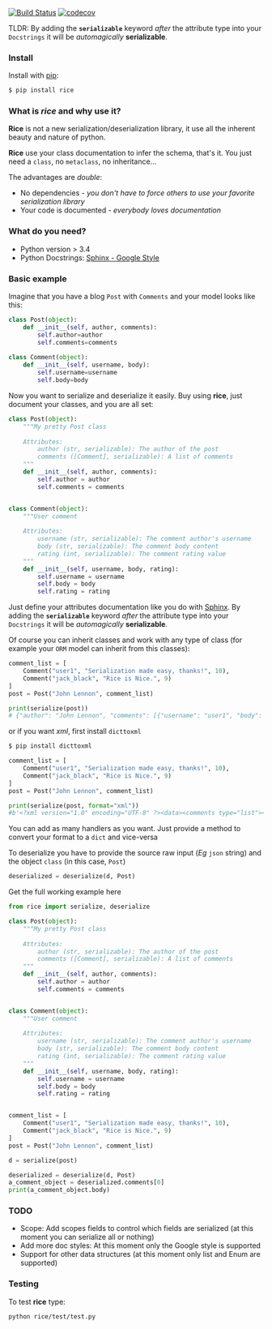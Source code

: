 [![Build Status](https://travis-ci.org/bmat/rice.svg?branch=master)](https://travis-ci.org/bmat/rice)
[![codecov](https://codecov.io/gh/bmat/rice/branch/master/graph/badge.svg)](https://codecov.io/gh/bmat/rice)

TLDR: By adding the **`serializable`** keyword *after* the attribute type into your `Docstrings` it will be *automagically* **serializable**. 


### Install

Install with [pip](https://pypi.org/project/pip/):

```bash
$ pip install rice
```
### What is *rice* and why use it?
**Rice** is not a new serialization/deserialization library, it use all the inherent beauty and nature of python.

**Rice** use your class documentation to infer the schema, that's it. You just need a `class`, no `metaclass`, no inheritance... 

The advantages are *double*:
* No dependencies - *you don't have to force others to use your favorite serialization library*
* Your code is documented - *everybody loves documentation*

### What do you need?
- Python version > 3.4
- Python Docstrings: [Sphinx - Google Style](http://www.sphinx-doc.org/en/master/ext/example_google.html)


### Basic example
Imagine that you have a blog `Post` with `Comments` and your model looks like this:
```python
class Post(object):
    def __init__(self, author, comments):
        self.author=author
        self.comments=comments
        
class Comment(object):
    def __init__(self, username, body):
        self.username=username
        self.body=body
```
Now you want to serialize and deserialize it easily. Buy using **rice**, just document your classes, and you are all set:
```python
class Post(object):
    """My pretty Post class
    
    Attributes:
        author (str, serializable): The author of the post
        comments ([Comment], serializable): A list of comments
    """
    def __init__(self, author, comments):
        self.author = author
        self.comments = comments


class Comment(object):
    """User comment
    
    Attributes:
        username (str, serializable): The comment author's username
        body (str, serializable): The comment body content
        rating (int, serializable): The comment rating value
    """
    def __init__(self, username, body, rating):
        self.username = username
        self.body = body
        self.rating = rating
```

Just define your attributes documentation like you do with [Sphinx](http://www.sphinx-doc.org/). By adding the **`serializable`** keyword *after* the attribute type into your `Docstrings` it will be *automagically* **serializable**. 

Of course you can inherit classes and work with any type of class (for example your `ORM` model can
inherit from this classes):

```python
comment_list = [
    Comment("user1", "Serialization made easy, thanks!", 10),
    Comment("jack_black", "Rice is Nice.", 9)
]
post = Post("John Lennon", comment_list)

print(serialize(post))
# {"author": "John Lennon", "comments": [{"username": "user1", "body": "Serialization made easy, thanks!", "rating": 10}, {"username": "jack_black", "body": "Rice is Nice.", "rating": 9}]}
```

or if you want *xml*, first install `dicttoxml`
```bash
$ pip install dicttoxml
```

```python
comment_list = [
    Comment("user1", "Serialization made easy, thanks!", 10),
    Comment("jack_black", "Rice is Nice.", 9)
]
post = Post("John Lennon", comment_list)

print(serialize(post, format="xml"))
#b'<?xml version="1.0" encoding="UTF-8" ?><data><comments type="list"><item type="dict"><body type="str">Serialization made easy, thanks!</body><rating type="int">10</rating><username type="str">user1</username></item><item type="dict"><body type="str">Rice is Nice.</body><rating type="int">9</rating><username type="str">jack_black</username></item></comments><author type="str">John Lennon</author></data>'
```

You can add as many handlers as you want. Just provide a method to convert your format to a `dict` and vice-versa

To deserialize you have to provide the source raw input (*Eg* `json` string) and the object `class` (in this case, `Post`)
```python
deserialized = deserialize(d, Post)
```


Get the full working example here
```python
from rice import serialize, deserialize

class Post(object):
    """My pretty Post class
    
    Attributes:
        author (str, serializable): The author of the post
        comments ([Comment], serializable): A list of comments
    """
    def __init__(self, author, comments):
        self.author = author
        self.comments = comments


class Comment(object):
    """User comment
    
    Attributes:
        username (str, serializable): The comment author's username
        body (str, serializable): The comment body content
        rating (int, serializable): The comment rating value
    """
    def __init__(self, username, body, rating):
        self.username = username
        self.body = body
        self.rating = rating


comment_list = [
    Comment("user1", "Serialization made easy, thanks!", 10),
    Comment("jack_black", "Rice is Nice.", 9)
]
post = Post("John Lennon", comment_list)

d = serialize(post)

deserialized = deserialize(d, Post)
a_comment_object = deserialized.comments[0]
print(a_comment_object.body)
```


### TODO
* Scope: Add scopes fields to control which fields are serialized (at this moment you can serialize all or nothing)
* Add more doc styles: At this moment only the Google style is supported
* Support for other data structures (at this moment only list and Enum are supported)


### Testing
To test **rice** type:
```bash
python rice/test/test.py
```

